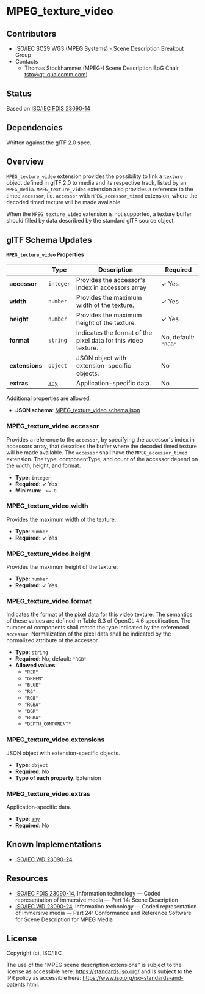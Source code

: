 # MPEG_texture_video

## Contributors

* ISO/IEC SC29 WG3 (MPEG Systems) - Scene Description Breakout Group
* Contacts
  * Thomas Stockhammer (MPEG-I Scene Description BoG Chair, tsto@qti.qualcomm.com)

## Status

Based on [ISO/IEC FDIS 23090-14](https://www.iso.org/standard/80900.html)

## Dependencies

Written against the glTF 2.0 spec.

## Overview

`MPEG_texture_video` extension provides the possibility to link a `texture` 
object defined in glTF 2.0 to media and its respective track, listed by 
an `MPEG_media`. `MPEG_texture_video` extension also provides a reference 
to the timed `accessor`, i.e. `accessor` with `MPEG_accessor_timed` extension, 
where the decoded timed texture will be made available.

When the `MPEG_texture_video` extension is not supported, a texture buffer 
should filled by data described by the standard glTF source object.

## glTF Schema Updates

**`MPEG_texture_video` Properties**

|   |Type|Description|Required|
|---|---|---|---|
|**accessor**|`integer`|Provides the accessor's index in accessors array| &#10003; Yes|
|**width**|`number`|Provides the maximum width of the texture.| &#10003; Yes|
|**height**|`number`|Provides the maximum height of the texture.| &#10003; Yes|
|**format**|`string`|Indicates the format of the pixel data for this video texture.|No, default: `"RGB"`|
|**extensions**|`object`|JSON object with extension-specific objects.|No|
|**extras**|[`any`](#reference-any)|Application-specific data.|No|

Additional properties are allowed.

* **JSON schema**: [MPEG_texture_video.schema.json](/Extensions/MPEG_texture_video/schema/MPEG_texture_video.schema.json)

### MPEG_texture_video.accessor

Provides a reference to the `accessor`, by specifying the accessor's index in accessors array, that describes the buffer where the decoded timed texture will be made available. The `accessor` shall have the `MPEG_accessor_timed` extension. The type, componentType, and count of the accessor depend on the width, height, and format.

* **Type**: `integer`
* **Required**:  &#10003; Yes
* **Minimum**: ` >= 0`

### MPEG_texture_video.width

Provides the maximum width of the texture.

* **Type**: `number`
* **Required**:  &#10003; Yes

### MPEG_texture_video.height

Provides the maximum height of the texture.

* **Type**: `number`
* **Required**:  &#10003; Yes

### MPEG_texture_video.format

Indicates the format of the pixel data for this video texture. The semantics of these values are defined in Table 8.3 of OpenGL 4.6 specification. The number of components shall match the type indicated by the referenced `accessor`. Normalization of the pixel data shall be indicated by the normalized attribute of the accessor.

* **Type**: `string`
* **Required**: No, default: `"RGB"`
* **Allowed values**:
    * `"RED"`
    * `"GREEN"`
    * `"BLUE"`
    * `"RG"`
    * `"RGB"`
    * `"RGBA"`
    * `"BGR"`
    * `"BGRA"`
    * `"DEPTH_COMPONENT"`

### MPEG_texture_video.extensions

JSON object with extension-specific objects.

* **Type**: `object`
* **Required**: No
* **Type of each property**: Extension

### MPEG_texture_video.extras

Application-specific data.

* **Type**: [`any`](#reference-any)
* **Required**: No

## Known Implementations

* [ISO/IEC WD 23090-24](https://www.iso.org/standard/83696.html)

## Resources

* [ISO/IEC FDIS 23090-14](https://www.iso.org/standard/80900.html), Information technology — Coded representation of immersive media — Part 14: Scene Description 
* [ISO/IEC WD 23090-24](https://www.iso.org/standard/83696.html), Information technology — Coded representation of immersive media — Part 24: Conformance and Reference Software for Scene Description for MPEG Media

## License

Copyright (c), ISO/IEC

The use of the "MPEG scene description extensions" is subject to the license as accessible here: https://standards.iso.org/ and is subject to the IPR policy as accessible here: https://www.iso.org/iso-standards-and-patents.html.


